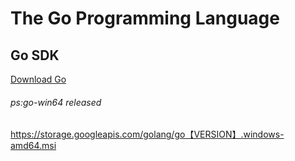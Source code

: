 # The Go Programming Language
## Go SDK
[Download Go](https://storage.googleapis.com/golang/go1.7.1.windows-amd64.msi)
###### ps:go-win64 released
https://storage.googleapis.com/golang/go【VERSION】.windows-amd64.msi
